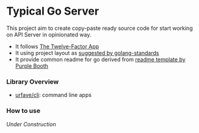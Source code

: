 # Typical Go Server

This project aim to create copy-paste ready source code for start working on API Server in opinionated way.
- It follows [The Twelve-Factor App](https://12factor.net/)
- It using project layout as [suggested by golang-standards](https://github.com/golang-standards/project-layout)
- It provide common readme for go derived from [readme template by Purple Booth](https://gist.github.com/PurpleBooth/109311bb0361f32d87a2)

### Library Overview
- [urfave/cli](https://github.com/urfave/cli): command line apps

### How to use

_Under Construction_
<!-- FIXME: -->
